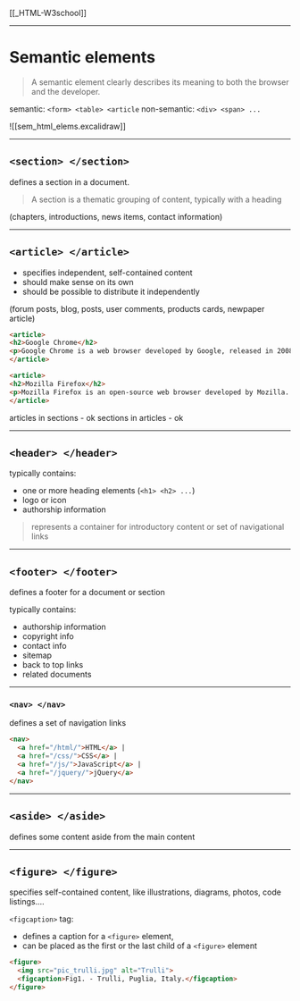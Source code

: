 [[_HTML-W3school]]

---

# Semantic elements
>A semantic element clearly describes its meaning to both the browser and the developer.

semantic: `<form> <table> <article`
non-semantic: `<div> <span> ...`

![[sem_html_elems.excalidraw]]

---

## `<section> </section>`
defines a section in a document.
>A section is a thematic grouping of content, typically with a heading

(chapters, introductions, news items, contact information)

---
## `<article> </article>`
- specifies independent, self-contained content
- should make sense on its own
- should be possible to distribute it independently

(forum posts, blog, posts, user comments, products cards, newpaper article)

```html
<article>
<h2>Google Chrome</h2>
<p>Google Chrome is a web browser developed by Google, released in 2008. Chrome is the world's most popular web browser today!</p>
</article>

<article>
<h2>Mozilla Firefox</h2>
<p>Mozilla Firefox is an open-source web browser developed by Mozilla. Firefox has been the second most popular web browser since January, 2018.</p>
</article>
```

articles in sections - ok
sections in articles - ok

---
## `<header> </header>`
typically contains:
- one or more heading elements (`<h1> <h2> ...`)
- logo or icon
- authorship information

>represents a container for introductory content or set of navigational links


---
## `<footer> </footer>`

defines a footer for a document or section

typically contains:
- authorship information
- copyright info
- contact info
- sitemap
- back to top links
- related documents

---

### `<nav> </nav>`
defines a set of navigation links
```html
<nav>
  <a href="/html/">HTML</a> |
  <a href="/css/">CSS</a> |
  <a href="/js/">JavaScript</a> |
  <a href="/jquery/">jQuery</a>
</nav>
```

---
## `<aside> </aside>`
defines some content aside from the main content 

---
## `<figure> </figure>`
specifies self-contained content, like illustrations, diagrams, photos, code listings....

`<figcaption>` tag:
- defines a caption for a `<figure>` element,
- can be placed as the first or the last child of a `<figure>` element

```html
<figure>
  <img src="pic_trulli.jpg" alt="Trulli">
  <figcaption>Fig1. - Trulli, Puglia, Italy.</figcaption>
</figure>
```
